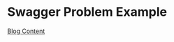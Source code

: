 # Swagger Problem Example
[Blog Content](https://seop-official.tistory.com/entry/Swagger-Java-Record-Swagger-%EB%AC%B8%EC%84%9C-%EC%98%A4%EB%A5%98)
